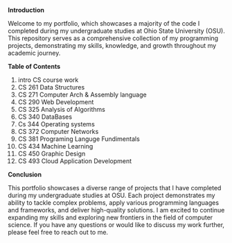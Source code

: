 **Introduction**

Welcome to my portfolio, which showcases a majority of the code I completed during my undergraduate studies at Ohio State University (OSU). This repository serves as a comprehensive collection of my programming projects, demonstrating my skills, knowledge, and growth throughout my academic journey.

**Table of Contents**
1. intro CS course work
2. CS 261 Data Structures
3. CS 271 Computer Arch & Assembly language
4. CS 290 Web Development
5. CS 325 Analysis of Algorithms
6. CS 340 DataBases
7. Cs 344 Operating systems
8. CS 372 Computer Networks 
9. CS 381 Programing Languge Fundimentals
10. CS 434 Machine Learning
11. CS 450 Graphic Design
12. CS 493 Cloud Application Development 
   


**Conclusion**

This portfolio showcases a diverse range of projects that I have completed during my undergraduate studies at OSU. Each project demonstrates my ability to tackle complex problems, apply various programming languages and frameworks, and deliver high-quality solutions. I am excited to continue expanding my skills and exploring new frontiers in the field of computer science.
If you have any questions or would like to discuss my work further, please feel free to reach out to me.
